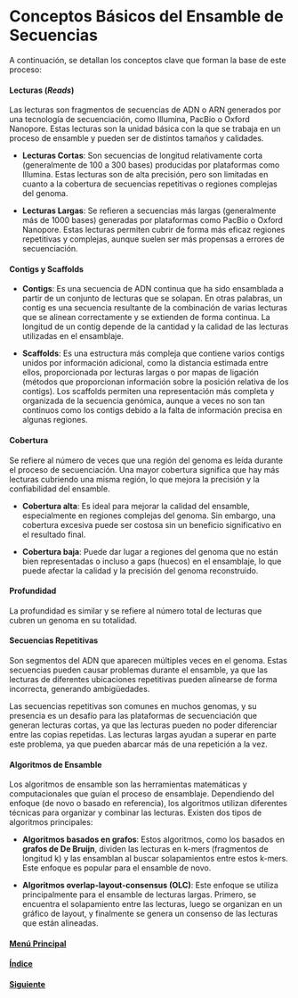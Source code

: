 # Conceptos Básicos del Ensamble de Secuencias

A continuación, se detallan los conceptos clave que forman la base de este proceso:

#### **Lecturas (*Reads*)**

Las lecturas son fragmentos de secuencias de ADN o ARN generados por una tecnología de secuenciación, como Illumina, PacBio o Oxford Nanopore. Estas lecturas son la unidad básica con la que se trabaja en un proceso de ensamble y pueden ser de distintos tamaños y calidades.

- **Lecturas Cortas**: Son secuencias de longitud relativamente corta (generalmente de 100 a 300 bases) producidas por plataformas como Illumina. Estas lecturas son de alta precisión, pero son limitadas en cuanto a la cobertura de secuencias repetitivas o regiones complejas del genoma.
  
- **Lecturas Largas**: Se refieren a secuencias más largas (generalmente más de 1000 bases) generadas por plataformas como PacBio o Oxford Nanopore. Estas lecturas permiten cubrir de forma más eficaz regiones repetitivas y complejas, aunque suelen ser más propensas a errores de secuenciación.

#### **Contigs y Scaffolds**

- **Contigs**: Es una secuencia de ADN continua que ha sido ensamblada a partir de un conjunto de lecturas que se solapan. En otras palabras, un contig es una secuencia resultante de la combinación de varias lecturas que se alinean correctamente y se extienden de forma continua. La longitud de un contig depende de la cantidad y la calidad de las lecturas utilizadas en el ensamblaje.

- **Scaffolds**: Es una estructura más compleja que contiene varios contigs unidos por información adicional, como la distancia estimada entre ellos, proporcionada por lecturas largas o por mapas de ligación (métodos que proporcionan información sobre la posición relativa de los contigs). Los scaffolds permiten una representación más completa y organizada de la secuencia genómica, aunque a veces no son tan continuos como los contigs debido a la falta de información precisa en algunas regiones.

#### **Cobertura**

Se refiere al número de veces que una región del genoma es leída durante el proceso de secuenciación. Una mayor cobertura significa que hay más lecturas cubriendo una misma región, lo que mejora la precisión y la confiabilidad del ensamble. 

- **Cobertura alta**: Es ideal para mejorar la calidad del ensamble, especialmente en regiones complejas del genoma. Sin embargo, una cobertura excesiva puede ser costosa sin un beneficio significativo en el resultado final.
  
- **Cobertura baja**: Puede dar lugar a regiones del genoma que no están bien representadas o incluso a gaps (huecos) en el ensamblaje, lo que puede afectar la calidad y la precisión del genoma reconstruido.

#### **Profundidad**

La profundidad es similar y se refiere al número total de lecturas que cubren un genoma en su totalidad.

#### **Secuencias Repetitivas**

Son segmentos del ADN que aparecen múltiples veces en el genoma. Estas secuencias pueden causar problemas durante el ensamble, ya que las lecturas de diferentes ubicaciones repetitivas pueden alinearse de forma incorrecta, generando ambigüedades.

Las secuencias repetitivas son comunes en muchos genomas, y su presencia es un desafío para las plataformas de secuenciación que generan lecturas cortas, ya que las lecturas pueden no poder diferenciar entre las copias repetidas. Las lecturas largas ayudan a superar en parte este problema, ya que pueden abarcar más de una repetición a la vez.

#### **Algoritmos de Ensamble**

Los algoritmos de ensamble son las herramientas matemáticas y computacionales que guían el proceso de ensamblaje. Dependiendo del enfoque (de novo o basado en referencia), los algoritmos utilizan diferentes técnicas para organizar y combinar las lecturas. Existen dos tipos de algoritmos principales:

- **Algoritmos basados en grafos**: Estos algoritmos, como los basados en **grafos de De Bruijn**, dividen las lecturas en k-mers (fragmentos de longitud k) y las ensamblan al buscar solapamientos entre estos k-mers. Este enfoque es popular para el ensamble de novo.

- **Algoritmos overlap-layout-consensus (OLC)**: Este enfoque se utiliza principalmente para el ensamble de lecturas largas. Primero, se encuentra el solapamiento entre las lecturas, luego se organizan en un gráfico de layout, y finalmente se genera un consenso de las lecturas que están alineadas.

#### [Menú Principal](../../index.md)
#### [Índice](./index.md)
#### [Siguiente](./03_aplicacionesdelensamblaje.md)